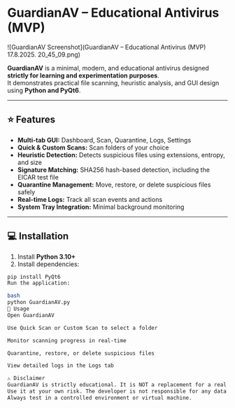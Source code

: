 # GuardianAV – Educational Antivirus (MVP)

![GuardianAV Screenshot](GuardianAV – Educational Antivirus (MVP) 17.8.2025. 20_45_09.png)

**GuardianAV** is a minimal, modern, and educational antivirus designed **strictly for learning and experimentation purposes**.  
It demonstrates practical file scanning, heuristic analysis, and GUI design using **Python and PyQt6**.

---

## ⭐ Features

- **Multi-tab GUI:** Dashboard, Scan, Quarantine, Logs, Settings  
- **Quick & Custom Scans:** Scan folders of your choice  
- **Heuristic Detection:** Detects suspicious files using extensions, entropy, and size  
- **Signature Matching:** SHA256 hash-based detection, including the EICAR test file  
- **Quarantine Management:** Move, restore, or delete suspicious files safely  
- **Real-time Logs:** Track all scan events and actions  
- **System Tray Integration:** Minimal background monitoring  

---

## 💻 Installation

1. Install **Python 3.10+**  
2. Install dependencies:

```bash
pip install PyQt6
Run the application:

bash
python GuardianAV.py
🚀 Usage
Open GuardianAV

Use Quick Scan or Custom Scan to select a folder

Monitor scanning progress in real-time

Quarantine, restore, or delete suspicious files

View detailed logs in the Logs tab

⚠️ Disclaimer
GuardianAV is strictly educational. It is NOT a replacement for a real antivirus.
Use it at your own risk. The developer is not responsible for any data loss, system issues, or other consequences that may occur.
Always test in a controlled environment or virtual machine.